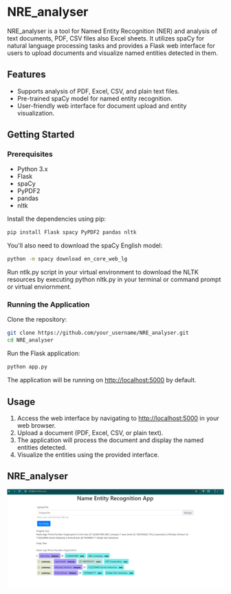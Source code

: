 # NRE_analyser

NRE_analyser is a tool for Named Entity Recognition (NER) and analysis of text documents, PDF, CSV files also Excel sheets. It utilizes spaCy for natural language processing tasks and provides a Flask web interface for users to upload documents and visualize named entities detected in them.

## Features

- Supports analysis of PDF, Excel, CSV, and plain text files.
- Pre-trained spaCy model for named entity recognition.
- User-friendly web interface for document upload and entity visualization.

## Getting Started

### Prerequisites

- Python 3.x
- Flask
- spaCy
- PyPDF2
- pandas
- nltk

Install the dependencies using pip:

```bash
pip install Flask spacy PyPDF2 pandas nltk
```

You'll also need to download the spaCy English model:

```bash
python -m spacy download en_core_web_lg
```

 Run ntlk.py script in your virtual environment to download the NLTK resources by executing python nltk.py in your terminal or command prompt or virtual enviornment.

### Running the Application

Clone the repository:

```bash
git clone https://github.com/your_username/NRE_analyser.git
cd NRE_analyser
```

Run the Flask application:

```bash
python app.py
```

The application will be running on <http://localhost:5000> by default.

## Usage

1. Access the web interface by navigating to <http://localhost:5000> in your web browser.
2. Upload a document (PDF, Excel, CSV, or plain text).
3. The application will process the document and display the named entities detected.
4. Visualize the entities using the provided interface.

## NRE_analyser

![NRE_Analyser](images\NRE_Analyzerapp_image.png)
